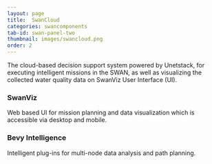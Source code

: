 ```yaml
---
layout: page
title:  SwanCloud
categories: swancomponents
tab-id: swan-panel-two
thumbnail: images/swancloud.png
order: 2
---
```


<div class='swan-flex-col'>
  <p> The cloud-based decision support system powered by Unetstack, for executing intelligent missions in the SWAN, as well as visualizing the collected water quality data on SwanViz User Interface (UI).</p>
  <div class='section-sub-heading'>
    <i class='fa fa-desktop'></i>
      <h3>SwanViz</h3>
  </div>
  <p>Web based UI for mission planning and data visualization which is accessible via desktop and mobile. </p>
  <div class='section-sub-heading'>
    <i class='fa fa-brain'></i>
      <h3>Bevy Intelligence</h3>
  </div>
  <p>Intelligent plug-ins for multi-node data analysis and path planning.</p>
</div>